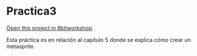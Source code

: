 Practica3
=====

[Open this project in 8bitworkshop](http://8bitworkshop.com/redir.html?platform=nes&githubURL=https%3A%2F%2Fgithub.com%2FJE-SH%2Fpractica3&file=practica3.c).

Esta práctica es en relación al capítulo 5 donde se explica cómo crear un metasprite.
